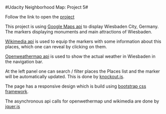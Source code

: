 #Udacity Neighborhood Map: Project 5#

Follow the link to open the [project](http://peng-ling.github.io/neighborhood_map/)

This project is using [Google Maps api](https://developers.google.com/maps/documentation/javascript/?hl=en) to display
Wiesbaden City, Germany.
The markers displaying monuments and main attractions of Wiesbaden.

[Wikimedia api](https://www.mediawiki.org/wiki/API:Main_page)
is used to equip the markers with some information about this places,
which one can reveal by clicking on them.

[Openweathermap api](http://openweathermap.org/current) is used to show the actual weather in Wiesbaden in the navigation bar.

At the left panel one can search / filter places the Places list and the marker will be
automatically updated. This is done by [knockout.js](http://knockoutjs.com/).

The page has a responsive design which is build using [bootstrap css framework](http://getbootstrap.com/).

The asynchronous api calls for openwethermap und wikimedia are done by [jquer.js](https://jquery.com/)
